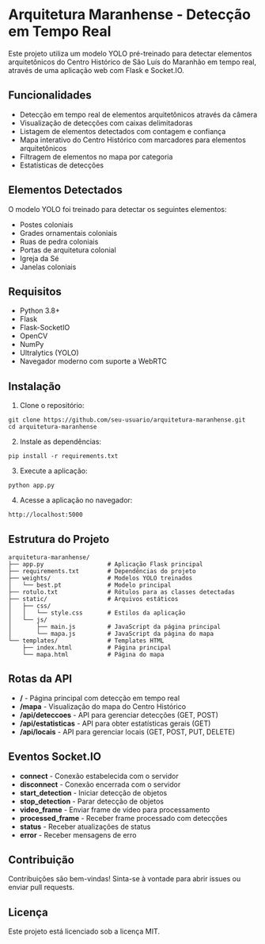 # Arquitetura Maranhense - Detecção em Tempo Real

Este projeto utiliza um modelo YOLO pré-treinado para detectar elementos arquitetônicos do Centro Histórico de São Luís do Maranhão em tempo real, através de uma aplicação web com Flask e Socket.IO.

## Funcionalidades

- Detecção em tempo real de elementos arquitetônicos através da câmera
- Visualização de detecções com caixas delimitadoras
- Listagem de elementos detectados com contagem e confiança
- Mapa interativo do Centro Histórico com marcadores para elementos arquitetônicos
- Filtragem de elementos no mapa por categoria
- Estatísticas de detecções

## Elementos Detectados

O modelo YOLO foi treinado para detectar os seguintes elementos:

- Postes coloniais
- Grades ornamentais coloniais
- Ruas de pedra coloniais
- Portas de arquitetura colonial
- Igreja da Sé
- Janelas coloniais

## Requisitos

- Python 3.8+
- Flask
- Flask-SocketIO
- OpenCV
- NumPy
- Ultralytics (YOLO)
- Navegador moderno com suporte a WebRTC

## Instalação

1. Clone o repositório:

```
git clone https://github.com/seu-usuario/arquitetura-maranhense.git
cd arquitetura-maranhense
```

2. Instale as dependências:

```
pip install -r requirements.txt
```

3. Execute a aplicação:

```
python app.py
```

4. Acesse a aplicação no navegador:

```
http://localhost:5000
```

## Estrutura do Projeto

```
arquitetura-maranhense/
├── app.py                  # Aplicação Flask principal
├── requirements.txt        # Dependências do projeto
├── weights/                # Modelos YOLO treinados
│   └── best.pt             # Modelo principal
├── rotulo.txt              # Rótulos para as classes detectadas
├── static/                 # Arquivos estáticos
│   ├── css/
│   │   └── style.css       # Estilos da aplicação
│   └── js/
│       ├── main.js         # JavaScript da página principal
│       └── mapa.js         # JavaScript da página do mapa
└── templates/              # Templates HTML
    ├── index.html          # Página principal
    └── mapa.html           # Página do mapa
```

## Rotas da API

- **/** - Página principal com detecção em tempo real
- **/mapa** - Visualização do mapa do Centro Histórico
- **/api/deteccoes** - API para gerenciar detecções (GET, POST)
- **/api/estatisticas** - API para obter estatísticas gerais (GET)
- **/api/locais** - API para gerenciar locais (GET, POST, PUT, DELETE)

## Eventos Socket.IO

- **connect** - Conexão estabelecida com o servidor
- **disconnect** - Conexão encerrada com o servidor
- **start_detection** - Iniciar detecção de objetos
- **stop_detection** - Parar detecção de objetos
- **video_frame** - Enviar frame de vídeo para processamento
- **processed_frame** - Receber frame processado com detecções
- **status** - Receber atualizações de status
- **error** - Receber mensagens de erro

## Contribuição

Contribuições são bem-vindas! Sinta-se à vontade para abrir issues ou enviar pull requests.

## Licença

Este projeto está licenciado sob a licença MIT.
